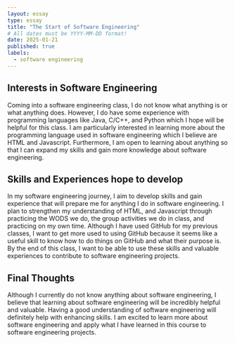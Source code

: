 ```yaml
---
layout: essay
type: essay
title: "The Start of Software Engineering" 
# All dates must be YYYY-MM-DD format!
date: 2025-01-21
published: true
labels:
  - software engineering 
---
```



## Interests in Software Engineering

Coming into a software engineering class, I do not know what anything is or what anything does. However, I do have some experience with programming languages like Java, C/C++, and Python which I hope will be helpful for this class. I am particularly interested in learning more about the programming language used in software engineering which I believe are HTML and Javascript. Furthermore, I am open to learning about anything so that I can expand my skills and gain more knowledge about software engineering. 

## Skills and Experiences hope to develop

In my software engineering journey, I aim to develop skills and gain experience that will prepare me for anything I do in software engineering. I plan to strengthen my understanding of HTML, and Javascript through practicing the WODS we do, the group activities we do in class, and practicing on my own time. Although I have used GitHub for my previous classes, I want to get more used to using GitHub because it seems like a useful skill to know how to do things on GitHub and what their purpose is. By the end of this class, I want to be able to use these skills and valuable experiences to contribute to software engineering projects. 

## Final Thoughts

Although I currently do not know anything about software engineering, I believe that learning about software engineering will be incredibly helpful and valuable. Having a good understanding of software engineering will definitely help with enhancing skills. I am excited to learn more about software engineering and apply what I have learned in this course to software engineering projects.

